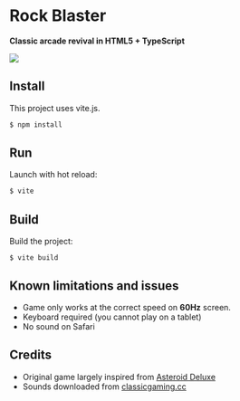 # Rock Blaster

**Classic arcade revival in HTML5 + TypeScript** 

![](rock-blaster.png)

## Install

This project uses vite.js.

```bash
$ npm install
```

## Run

Launch with hot reload:

```bash
$ vite
```

## Build

Build the project:

`$ vite build`

## Known limitations and issues

* Game only works at the correct speed on **60Hz** screen.
* Keyboard required (you cannot play on a tablet)
* No sound on Safari

## Credits

* Original game largely inspired from
[Asteroid Deluxe](https://www.arcade-history.com/?n=asteroids-deluxe&page=detail&id=127)
* Sounds downloaded from [classicgaming.cc](http://www.classicgaming.cc/classics/asteroids/sounds) 

